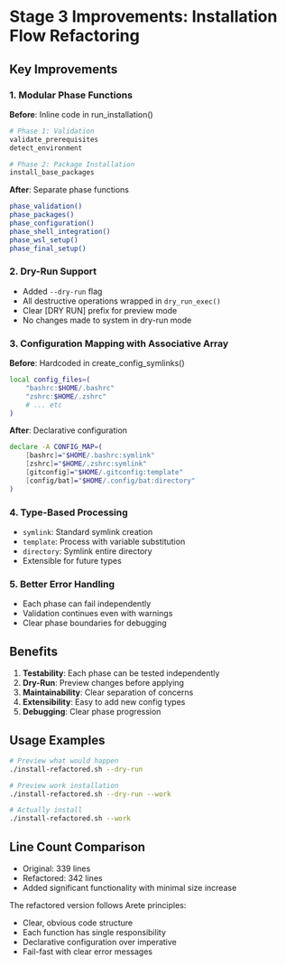 # Stage 3 Improvements: Installation Flow Refactoring

## Key Improvements

### 1. Modular Phase Functions
**Before**: Inline code in run_installation()
```bash
# Phase 1: Validation
validate_prerequisites
detect_environment

# Phase 2: Package Installation
install_base_packages
```

**After**: Separate phase functions
```bash
phase_validation()
phase_packages()
phase_configuration()
phase_shell_integration()
phase_wsl_setup()
phase_final_setup()
```

### 2. Dry-Run Support
- Added `--dry-run` flag
- All destructive operations wrapped in `dry_run_exec()`
- Clear [DRY RUN] prefix for preview mode
- No changes made to system in dry-run mode

### 3. Configuration Mapping with Associative Array
**Before**: Hardcoded in create_config_symlinks()
```bash
local config_files=(
    "bashrc:$HOME/.bashrc"
    "zshrc:$HOME/.zshrc"
    # ... etc
)
```

**After**: Declarative configuration
```bash
declare -A CONFIG_MAP=(
    [bashrc]="$HOME/.bashrc:symlink"
    [zshrc]="$HOME/.zshrc:symlink"
    [gitconfig]="$HOME/.gitconfig:template"
    [config/bat]="$HOME/.config/bat:directory"
)
```

### 4. Type-Based Processing
- `symlink`: Standard symlink creation
- `template`: Process with variable substitution
- `directory`: Symlink entire directory
- Extensible for future types

### 5. Better Error Handling
- Each phase can fail independently
- Validation continues even with warnings
- Clear phase boundaries for debugging

## Benefits

1. **Testability**: Each phase can be tested independently
2. **Dry-Run**: Preview changes before applying
3. **Maintainability**: Clear separation of concerns
4. **Extensibility**: Easy to add new config types
5. **Debugging**: Clear phase progression

## Usage Examples

```bash
# Preview what would happen
./install-refactored.sh --dry-run

# Preview work installation
./install-refactored.sh --dry-run --work

# Actually install
./install-refactored.sh --work
```

## Line Count Comparison
- Original: 339 lines
- Refactored: 342 lines
- Added significant functionality with minimal size increase

The refactored version follows Arete principles:
- Clear, obvious code structure
- Each function has single responsibility  
- Declarative configuration over imperative
- Fail-fast with clear error messages
